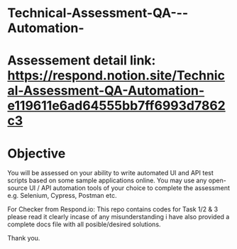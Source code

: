 # Technical-Assessment-QA---Automation-
# Assessement detail link: https://respond.notion.site/Technical-Assessment-QA-Automation-e119611e6ad64555bb7ff6993d7862c3 

# Objective

You will be assessed on your ability to write automated UI and API test scripts based on some sample applications online.
You may use any open-source UI / API automation tools of your choice to complete the assessment e.g. Selenium, Cypress, Postman etc.

For Checker from Respond.io: This repo contains codes for Task 1/2 & 3 please read it clearly incase of any misunderstanding i have also provided
a complete docs file with all posible/desired solutions.

Thank you.
